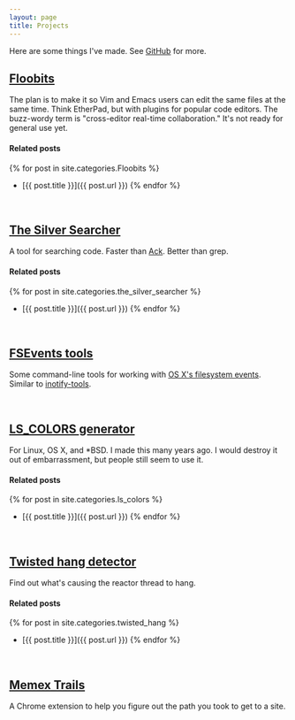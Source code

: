 ```yaml
---
layout: page
title: Projects
---
```


Here are some things I've made. See [GitHub](https://github.com/ggreer) for more.

## [Floobits](https://flobits.com/)
The plan is to make it so Vim and Emacs users can edit the same files at the same time. Think EtherPad, but with plugins for popular code editors. The buzz-wordy term is "cross-editor real-time collaboration." It's not ready for general use yet.
#### Related posts
{% for post in site.categories.Floobits %}
* [{{ post.title }}]({{ post.url }})
{% endfor %}

<br />

## [The Silver Searcher](https://github.com/ggreer/the_silver_searcher)
A tool for searching code. Faster than [Ack](http://betterthangrep.com/). Better than grep.  
#### Related posts
{% for post in site.categories.the_silver_searcher %}
* [{{ post.title }}]({{ post.url }})
{% endfor %}

<br />

## [FSEvents tools](https://github.com/ggreer/fsevents-tools)
Some command-line tools for working with [OS X's filesystem events](http://en.wikipedia.org/wiki/FSEvents). Similar to [inotify-tools](https://github.com/rvoicilas/inotify-tools).

<br />

## [LS_COLORS generator](/lscolors)
For Linux, OS X, and \*BSD. I made this many years ago. I would destroy it out of embarrassment, but people  still seem to use it.  
#### Related posts
{% for post in site.categories.ls_colors %}
* [{{ post.title }}]({{ post.url }})
{% endfor %}

<br />

## [Twisted hang detector](https://github.com/ggreer/twisted_hang)
Find out what's causing the reactor thread to hang.
#### Related posts
{% for post in site.categories.twisted_hang %}
* [{{ post.title }}]({{ post.url }})
{% endfor %}

<br />

## [Memex Trails](https://github.com/ggreer/memex_trails)
A Chrome extension to help you figure out the path you took to get to a site.
